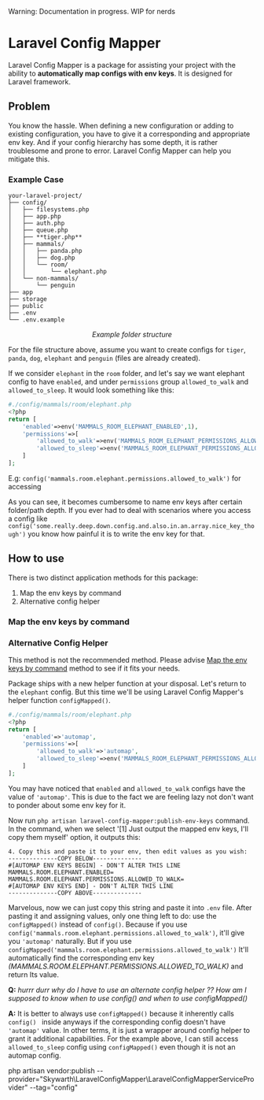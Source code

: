 Warning: Documentation in progress. WIP for nerds

# Laravel Config Mapper

Laravel Config Mapper is a package for assisting your project with the ability to **automatically map configs with env keys**. It is designed for Laravel framework.

## Problem

You know the hassle. When defining a new configuration or adding to existing configuration, you have to give it a corresponding and appropriate env key. And if your config hierarchy has some depth, it is rather troublesome and prone to error. Laravel Config Mapper can help you mitigate this.

### Example Case

```
your-laravel-project/
├── config/
│   ├── filesystems.php
│   ├── app.php
│   ├── auth.php
│   ├── queue.php
│   ├── **tiger.php**
│   ├── mammals/
│   │   ├── panda.php
│   │   ├── dog.php
│   │   └── room/
│   │       └── elephant.php
│   └── non-mammals/
│       └── penguin
├── app
├── storage
├── public
├── .env
└── .env.example
```
<p align="center" name="example-folder-structure"><i>Example folder structure</i></p>


For the file structure above, assume you want to create configs for `tiger`, `panda`, `dog`, `elephant` and `penguin` (files are already created).

If we consider `elephant` in the `room` folder, and let's say we want elephant config to have `enabled`, and under `permissions` group `allowed_to_walk` and `allowed_to_sleep`. It would look something like this:
```php
#./config/mammals/room/elephant.php
<?php
return [
    'enabled'=>env('MAMMALS_ROOM_ELEPHANT_ENABLED',1),
    'permissions'=>[
        'allowed_to_walk'=>env('MAMMALS_ROOM_ELEPHANT_PERMISSIONS_ALLOWED_TO_WALK',1),
        'allowed_to_sleep'=>env('MAMMALS_ROOM_ELEPHANT_PERMISSIONS_ALLOWED_TO_SLEEP',1)
    ]
];
```

E.g: `config('mammals.room.elephant.permissions.allowed_to_walk')` for accessing

As you can see, it becomes cumbersome to name env keys after certain folder/path depth. If you ever had to deal with scenarios where you access a config like `config('some.really.deep.down.config.and.also.in.an.array.nice_key_though')` you know how painful it is to write the env key for that. 



## How to use

There is two distinct application methods for this package:
1. Map the env keys by command 
2. Alternative config helper


### <a name='map-env-keys-command'></a> Map the env keys by command




### <a name='alternative-config-helper'></a> Alternative Config Helper

This method is not the recommended method. Please advise [Map the env keys by command](#map-env-keys-command) method to see if it fits your needs.

Package ships with a new helper function at your disposal. Let's return to the `elephant` config. But this time we'll be using Laravel Config Mapper's helper function `configMapped()`.

```php
#./config/mammals/room/elephant.php
<?php
return [
    'enabled'=>'automap',
    'permissions'=>[
        'allowed_to_walk'=>'automap',
        'allowed_to_sleep'=>env('MAMMALS_ROOM_ELEPHANT_PERMISSIONS_ALLOWED_TO_SLEEP',1)
    ]
];
```
You may have noticed that `enabled` and `allowed_to_walk` configs have the value of `'automap'`. This is due to the fact we are feeling lazy not don't want to ponder about some env key for it.

Now run `php artisan laravel-config-mapper:publish-env-keys` command. In the command, when we select '[1] Just output the mapped env keys, I'll copy them myself' option, it outputs this:
```
4. Copy this and paste it to your env, then edit values as you wish:
--------------COPY BELOW--------------
#[AUTOMAP ENV KEYS BEGIN] - DON'T ALTER THIS LINE
MAMMALS.ROOM.ELEPHANT.ENABLED=
MAMMALS.ROOM.ELEPHANT.PERMISSIONS.ALLOWED_TO_WALK=
#[AUTOMAP ENV KEYS END] - DON'T ALTER THIS LINE
--------------COPY ABOVE--------------
```
Marvelous, now we can just copy this string and paste it into `.env` file. After pasting it and assigning values, only one thing left to do: use the `configMapped()` instead of `config()`. Because if you use `config('mammals.room.elephant.permissions.allowed_to_walk')`, it'll give you `'automap'` naturally. But if you use `configMapped('mammals.room.elephant.permissions.allowed_to_walk')` It'll automatically find the corresponding env key *(MAMMALS.ROOM.ELEPHANT.PERMISSIONS.ALLOWED_TO_WALK)* and return Its value. 

**Q:** *hurrr durr why do I have to use an alternate config helper ?? How am I supposed to know when to use config() and when to use configMapped()*

**A:** It is better to always use `configMapped()` because it inherently calls `config() ` inside anyways if the corresponding config doesn't have `'automap'` value. In other terms, it is just a wrapper around config helper to grant it additional capabilities. For the example above, I can still access `allowed_to_sleep` config using `configMapped()` even though it is not an automap config.  











php artisan vendor:publish --provider="Skywarth\LaravelConfigMapper\LaravelConfigMapperServiceProvider" --tag="config"
